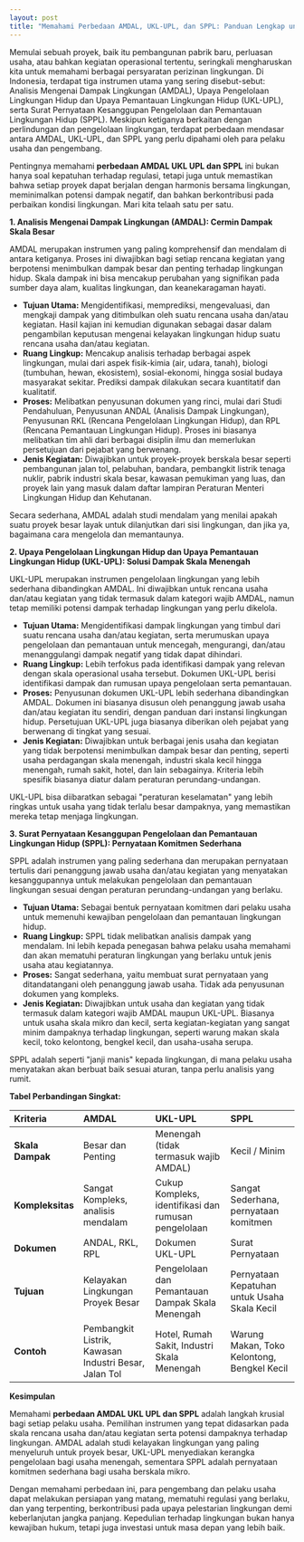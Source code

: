 ```yaml
---
layout: post
title: "Memahami Perbedaan AMDAL, UKL-UPL, dan SPPL: Panduan Lengkap untuk Izin Lingkungan"
---
```


Memulai sebuah proyek, baik itu pembangunan pabrik baru, perluasan usaha, atau bahkan kegiatan operasional tertentu, seringkali mengharuskan kita untuk memahami berbagai persyaratan perizinan lingkungan. Di Indonesia, terdapat tiga instrumen utama yang sering disebut-sebut: Analisis Mengenai Dampak Lingkungan (AMDAL), Upaya Pengelolaan Lingkungan Hidup dan Upaya Pemantauan Lingkungan Hidup (UKL-UPL), serta Surat Pernyataan Kesanggupan Pengelolaan dan Pemantauan Lingkungan Hidup (SPPL). Meskipun ketiganya berkaitan dengan perlindungan dan pengelolaan lingkungan, terdapat perbedaan mendasar antara AMDAL, UKL-UPL, dan SPPL yang perlu dipahami oleh para pelaku usaha dan pengembang.

Pentingnya memahami **perbedaan AMDAL UKL UPL dan SPPL** ini bukan hanya soal kepatuhan terhadap regulasi, tetapi juga untuk memastikan bahwa setiap proyek dapat berjalan dengan harmonis bersama lingkungan, meminimalkan potensi dampak negatif, dan bahkan berkontribusi pada perbaikan kondisi lingkungan. Mari kita telaah satu per satu.

**1. Analisis Mengenai Dampak Lingkungan (AMDAL): Cermin Dampak Skala Besar**

AMDAL merupakan instrumen yang paling komprehensif dan mendalam di antara ketiganya. Proses ini diwajibkan bagi setiap rencana kegiatan yang berpotensi menimbulkan dampak besar dan penting terhadap lingkungan hidup. Skala dampak ini bisa mencakup perubahan yang signifikan pada sumber daya alam, kualitas lingkungan, dan keanekaragaman hayati.

*   **Tujuan Utama:** Mengidentifikasi, memprediksi, mengevaluasi, dan mengkaji dampak yang ditimbulkan oleh suatu rencana usaha dan/atau kegiatan. Hasil kajian ini kemudian digunakan sebagai dasar dalam pengambilan keputusan mengenai kelayakan lingkungan hidup suatu rencana usaha dan/atau kegiatan.
*   **Ruang Lingkup:** Mencakup analisis terhadap berbagai aspek lingkungan, mulai dari aspek fisik-kimia (air, udara, tanah), biologi (tumbuhan, hewan, ekosistem), sosial-ekonomi, hingga sosial budaya masyarakat sekitar. Prediksi dampak dilakukan secara kuantitatif dan kualitatif.
*   **Proses:** Melibatkan penyusunan dokumen yang rinci, mulai dari Studi Pendahuluan, Penyusunan ANDAL (Analisis Dampak Lingkungan), Penyusunan RKL (Rencana Pengelolaan Lingkungan Hidup), dan RPL (Rencana Pemantauan Lingkungan Hidup). Proses ini biasanya melibatkan tim ahli dari berbagai disiplin ilmu dan memerlukan persetujuan dari pejabat yang berwenang.
*   **Jenis Kegiatan:** Diwajibkan untuk proyek-proyek berskala besar seperti pembangunan jalan tol, pelabuhan, bandara, pembangkit listrik tenaga nuklir, pabrik industri skala besar, kawasan pemukiman yang luas, dan proyek lain yang masuk dalam daftar lampiran Peraturan Menteri Lingkungan Hidup dan Kehutanan.

Secara sederhana, AMDAL adalah studi mendalam yang menilai apakah suatu proyek besar layak untuk dilanjutkan dari sisi lingkungan, dan jika ya, bagaimana cara mengelola dan memantaunya.

**2. Upaya Pengelolaan Lingkungan Hidup dan Upaya Pemantauan Lingkungan Hidup (UKL-UPL): Solusi Dampak Skala Menengah**

UKL-UPL merupakan instrumen pengelolaan lingkungan yang lebih sederhana dibandingkan AMDAL. Ini diwajibkan untuk rencana usaha dan/atau kegiatan yang tidak termasuk dalam kategori wajib AMDAL, namun tetap memiliki potensi dampak terhadap lingkungan yang perlu dikelola.

*   **Tujuan Utama:** Mengidentifikasi dampak lingkungan yang timbul dari suatu rencana usaha dan/atau kegiatan, serta merumuskan upaya pengelolaan dan pemantauan untuk mencegah, mengurangi, dan/atau menanggulangi dampak negatif yang tidak dapat dihindari.
*   **Ruang Lingkup:** Lebih terfokus pada identifikasi dampak yang relevan dengan skala operasional usaha tersebut. Dokumen UKL-UPL berisi identifikasi dampak dan rumusan upaya pengelolaan serta pemantauan.
*   **Proses:** Penyusunan dokumen UKL-UPL lebih sederhana dibandingkan AMDAL. Dokumen ini biasanya disusun oleh penanggung jawab usaha dan/atau kegiatan itu sendiri, dengan panduan dari instansi lingkungan hidup. Persetujuan UKL-UPL juga biasanya diberikan oleh pejabat yang berwenang di tingkat yang sesuai.
*   **Jenis Kegiatan:** Diwajibkan untuk berbagai jenis usaha dan kegiatan yang tidak berpotensi menimbulkan dampak besar dan penting, seperti usaha perdagangan skala menengah, industri skala kecil hingga menengah, rumah sakit, hotel, dan lain sebagainya. Kriteria lebih spesifik biasanya diatur dalam peraturan perundang-undangan.

UKL-UPL bisa diibaratkan sebagai "peraturan keselamatan" yang lebih ringkas untuk usaha yang tidak terlalu besar dampaknya, yang memastikan mereka tetap menjaga lingkungan.

**3. Surat Pernyataan Kesanggupan Pengelolaan dan Pemantauan Lingkungan Hidup (SPPL): Pernyataan Komitmen Sederhana**

SPPL adalah instrumen yang paling sederhana dan merupakan pernyataan tertulis dari penanggung jawab usaha dan/atau kegiatan yang menyatakan kesanggupannya untuk melakukan pengelolaan dan pemantauan lingkungan sesuai dengan peraturan perundang-undangan yang berlaku.

*   **Tujuan Utama:** Sebagai bentuk pernyataan komitmen dari pelaku usaha untuk memenuhi kewajiban pengelolaan dan pemantauan lingkungan hidup.
*   **Ruang Lingkup:** SPPL tidak melibatkan analisis dampak yang mendalam. Ini lebih kepada penegasan bahwa pelaku usaha memahami dan akan mematuhi peraturan lingkungan yang berlaku untuk jenis usaha atau kegiatannya.
*   **Proses:** Sangat sederhana, yaitu membuat surat pernyataan yang ditandatangani oleh penanggung jawab usaha. Tidak ada penyusunan dokumen yang kompleks.
*   **Jenis Kegiatan:** Diwajibkan untuk usaha dan kegiatan yang tidak termasuk dalam kategori wajib AMDAL maupun UKL-UPL. Biasanya untuk usaha skala mikro dan kecil, serta kegiatan-kegiatan yang sangat minim dampaknya terhadap lingkungan, seperti warung makan skala kecil, toko kelontong, bengkel kecil, dan usaha-usaha serupa.

SPPL adalah seperti "janji manis" kepada lingkungan, di mana pelaku usaha menyatakan akan berbuat baik sesuai aturan, tanpa perlu analisis yang rumit.

**Tabel Perbandingan Singkat:**

| Kriteria      | AMDAL                                                              | UKL-UPL                                                               | SPPL                                                                 |
| :------------ | :----------------------------------------------------------------- | :-------------------------------------------------------------------- | :------------------------------------------------------------------- |
| **Skala Dampak** | Besar dan Penting                                                  | Menengah (tidak termasuk wajib AMDAL)                                | Kecil / Minim                                                        |
| **Kompleksitas**| Sangat Kompleks, analisis mendalam                                | Cukup Kompleks, identifikasi dan rumusan pengelolaan                  | Sangat Sederhana, pernyataan komitmen                                |
| **Dokumen**   | ANDAL, RKL, RPL                                                    | Dokumen UKL-UPL                                                       | Surat Pernyataan                                                     |
| **Tujuan**    | Kelayakan Lingkungan Proyek Besar                                  | Pengelolaan dan Pemantauan Dampak Skala Menengah                      | Pernyataan Kepatuhan untuk Usaha Skala Kecil                         |
| **Contoh**    | Pembangkit Listrik, Kawasan Industri Besar, Jalan Tol              | Hotel, Rumah Sakit, Industri Skala Menengah                           | Warung Makan, Toko Kelontong, Bengkel Kecil                          |

**Kesimpulan**

Memahami **perbedaan AMDAL UKL UPL dan SPPL** adalah langkah krusial bagi setiap pelaku usaha. Pemilihan instrumen yang tepat didasarkan pada skala rencana usaha dan/atau kegiatan serta potensi dampaknya terhadap lingkungan. AMDAL adalah studi kelayakan lingkungan yang paling menyeluruh untuk proyek besar, UKL-UPL menyediakan kerangka pengelolaan bagi usaha menengah, sementara SPPL adalah pernyataan komitmen sederhana bagi usaha berskala mikro.

Dengan memahami perbedaan ini, para pengembang dan pelaku usaha dapat melakukan persiapan yang matang, mematuhi regulasi yang berlaku, dan yang terpenting, berkontribusi pada upaya pelestarian lingkungan demi keberlanjutan jangka panjang. Kepedulian terhadap lingkungan bukan hanya kewajiban hukum, tetapi juga investasi untuk masa depan yang lebih baik.
